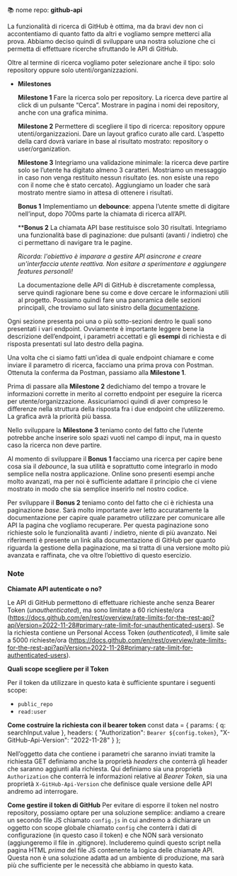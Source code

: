 📚 nome repo: **github-api**

La funzionalità di ricerca di GitHub è ottima, ma da bravi dev non ci accontentiamo di quanto fatto da altri e vogliamo sempre metterci alla prova.
Abbiamo deciso quindi di sviluppare una nostra soluzione che ci permetta di effettuare ricerche sfruttando le API di GitHub.

Oltre al termine di ricerca vogliamo poter selezionare anche il tipo: solo repository oppure solo utenti/organizzazioni.

- **Milestones**
    
    **Milestone 1**
    Fare la ricerca solo per repository.
    La ricerca deve partire al click di un pulsante “Cerca”.
    Mostrare in pagina i nomi dei repository, anche con una grafica minima.
    
    **Milestone 2**
    Permettere di scegliere il tipo di ricerca: repository oppure utenti/organizzazioni.
    Dare un layout grafico curato alle card.
    L’aspetto della card dovrà variare in base al risultato mostrato: repository o user/organization.
    
    **Milestone 3**
    Integriamo una validazione minimale: la ricerca deve partire solo se l’utente ha digitato almeno 3 caratteri.
    Mostriamo un messaggio in caso non venga restituito nessun risultato (es. non esiste una repo con il nome che è stato cercato).
    Aggiungiamo un loader che sarà mostrato mentre siamo in attesa di ottenere i risultati.
    
    **Bonus 1**
    Implementiamo un **debounce**: appena l’utente smette di digitare nell’input, dopo 700ms parte la chiamata di ricerca all’API.
    
    ****Bonus 2**
    La chiamata API base restituisce solo 30 risultati. Integriamo una funzionalità base di paginazione: due pulsanti (avanti / indietro) che ci permettano di navigare tra le pagine.
    
    *Ricorda: l'obiettivo è imparare a gestire API asincrone e creare un'interfaccia utente reattiva. Non esitare a sperimentare e aggiungere features personali!*
    
    La documentazione delle API di GitHub è discretamente complessa, serve quindi ragionare bene su come e dove cercare le informazioni utili al progetto.
Possiamo quindi fare una panoramica delle sezioni principali, che troviamo sul lato sinistro della [documentazione](https://docs.github.com/en/rest?apiVersion=2022-11-28).

Ogni sezione presenta poi una o più sotto-sezioni dentro le quali sono presentati i vari endpoint.
Ovviamente è importante leggere bene la descrizione dell’endpoint, i parametri accettati e gli **esempi** di richiesta e di risposta presentati sul lato destro della pagina.

Una volta che ci siamo fatti un’idea di quale endpoint chiamare e come inviare il parametro di ricerca, facciamo una prima prova con Postman.
Ottenuta la conferma da Postman, passiamo alla **Milestone 1**.

Prima di passare alla **Milestone 2** dedichiamo del tempo a trovare le informazioni corrette in merito al corretto endpoint per eseguire la ricerca per utente/organizzazione.
Assicuriamoci quindi di aver compreso le differenze nella struttura della risposta fra i due endpoint che utilizzeremo.
La grafica avrà la priorità più bassa.

Nello sviluppare la **Milestone 3** teniamo conto del fatto che l’utente potrebbe anche inserire solo spazi vuoti nel campo di input, ma in questo caso la ricerca non deve partire.

Al momento di sviluppare il **Bonus 1** facciamo una ricerca per capire bene cosa sia il *debounce*, la sua utilità e soprattutto come integrarlo in modo semplice nella nostra applicazione.
Online sono presenti esempi anche molto avanzati, ma per noi è sufficiente adattare il principio che ci viene mostrato in modo che sia semplice inserirlo nel nostro codice.

Per sviluppare il **Bonus 2** teniamo conto del fatto che ci è richiesta una paginazione *base*. Sarà molto importante aver letto accuratamente la documentazione per capire quale parametro utilizzare per comunicare alle API la pagina che vogliamo recuperare.
Per questa paginazione sono richieste solo le funzionalità avanti / indietro, niente di più avanzato. Nei riferimenti è presente un link alla documentazione di GitHub per quanto riguarda la gestione della paginazione, ma si tratta di una versione molto più avanzata e raffinata, che va oltre l’obiettivo di questo esercizio.
### Note

**Chiamate API autenticate o no?**

Le API di GitHub permettono di effettuare richieste anche senza Bearer Token (*unauthenticated*), ma sono limitate a 60 richieste/ora (https://docs.github.com/en/rest/overview/rate-limits-for-the-rest-api?apiVersion=2022-11-28#primary-rate-limit-for-unauthenticated-users).
Se la richiesta contiene un Personal Access Token (*authenticated*), il limite sale a 5000 richieste/ora (https://docs.github.com/en/rest/overview/rate-limits-for-the-rest-api?apiVersion=2022-11-28#primary-rate-limit-for-authenticated-users).

**Quali scope scegliere per il Token**

Per il token da utilizzare in questo kata è sufficiente spuntare i seguenti scope:

- `public_repo`
- `read:user`

**Come costruire la richiesta con il bearer token**
const data = {
	params: {
	  q: searchInput.value
  },
  headers: {
	  "Authorization": `Bearer ${config.token}`,
    "X-GitHub-Api-Version": "2022-11-28"
  }
};

Nell’oggetto data che contiene i parametri che saranno inviati tramite la richiesta GET definiamo anche la proprietà *headers* che conterrà gli header che saranno aggiunti alla richiesta.
Qui definiamo sia una proprietà `Authorization` che conterrà le informazioni relative al *Bearer Token*, sia una proprietà `X-GitHub-Api-Version` che definisce quale versione delle API andremo ad interrogare.

**Come gestire il token di GitHub**
Per evitare di esporre il token nel nostro repository, possiamo optare per una soluzione semplice: andiamo a creare un secondo file JS chiamato `config.js` in cui andremo a dichiarare un oggetto con scope globale chiamato `config` che conterrà i dati di configurazione (in questo caso il token) e che NON sarà versionato (aggiungeremo il file in .gitignore).
Includeremo quindi questo script nella pagina HTML *prima* del file JS contenente la logica delle chiamate API.
Questa non è una soluzione adatta ad un ambiente di produzione, ma sarà più che sufficiente per le necessità che abbiamo in questo kata.